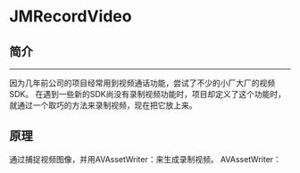 # JMRecordVideo
## 简介
***
因为几年前公司的项目经常用到视频通话功能，尝试了不少的小厂大厂的视频SDK。
在遇到一些新的SDK尚没有录制视频功能时，项目却定义了这个功能时，就通过一个取巧的方法来录制视频，现在把它放上来。
## 原理
通过捕捉视频图像，并用AVAssetWriter：来生成录制视频。
AVAssetWriter：
